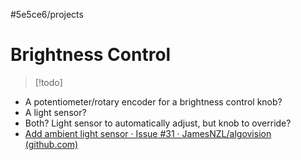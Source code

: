 #5e5ce6/projects 

# Brightness Control

> [!todo]

- A potentiometer/rotary encoder for a brightness control knob?
- A light sensor?
- Both? Light sensor to automatically adjust, but knob to override?
- [Add ambient light sensor · Issue #31 · JamesNZL/algovision (github.com)](https://github.com/JamesNZL/algovision/issues/31)
